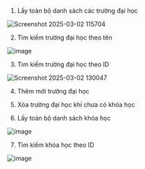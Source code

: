 1. Lấy toàn bộ danh sách các trường đại học

  ![Screenshot 2025-03-02 115704](https://github.com/user-attachments/assets/f98767cc-efdf-4f19-976a-8a715525ac17)

2. Tìm kiếm trường đại học theo tên

![image](https://github.com/user-attachments/assets/d4df72aa-c1d3-4654-92c6-b6d19b2a8931)

   
3. Tìm kiếm trường đại học theo ID

![Screenshot 2025-03-02 130047](https://github.com/user-attachments/assets/af779744-c3c3-4ec2-97ad-90b5991ef5bf)

   
4. Thêm mới trường đại học


  
5. Xóa trường đại học khi chưa có khóa học


  
6. Lấy toàn bộ danh sách khóa học

![image](https://github.com/user-attachments/assets/7118c036-155e-4011-982b-69b14c0203b3)

    
7. Tìm kiếm khóa học theo ID

![image](https://github.com/user-attachments/assets/61de4300-e253-4ac7-aace-2e63679e160b)
    
